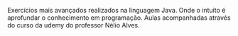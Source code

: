 Exercícios mais avançados realizados na linguagem Java. Onde o intuito é aprofundar o conhecimento em programação.
Aulas acompanhadas através do curso da udemy do professor Nélio Alves.

